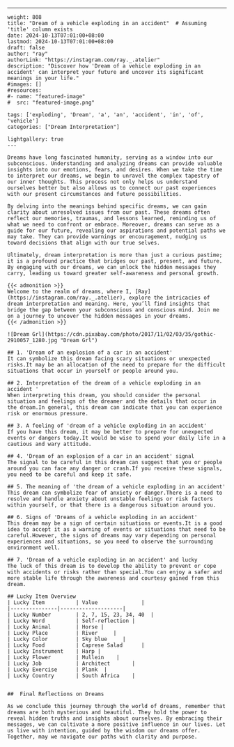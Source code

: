 ---
    weight: 808
    title: "Dream of a vehicle exploding in an accident"  # Assuming 'title' column exists
    date: 2024-10-13T07:01:00+08:00
    lastmod: 2024-10-13T07:01:00+08:00
    draft: false
    author: "ray"
    authorLink: "https://instagram.com/ray._.atelier"
    description: "Discover how 'Dream of a vehicle exploding in an accident' can interpret your future and uncover its significant meanings in your life."
    #images: []
    #resources:
    #- name: "featured-image"
    #  src: "featured-image.png"
    
    tags: ['exploding', 'Dream', 'a', 'an', 'accident', 'in', 'of', 'vehicle']
    categories: ["Dream Interpretation"]
    
    lightgallery: true
    ---
    
    Dreams have long fascinated humanity, serving as a window into our subconscious. Understanding and analyzing dreams can provide valuable insights into our emotions, fears, and desires. When we take the time to interpret our dreams, we begin to unravel the complex tapestry of our inner thoughts. This process not only helps us understand ourselves better but also allows us to connect our past experiences with our present circumstances and future possibilities.
    
    By delving into the meanings behind specific dreams, we can gain clarity about unresolved issues from our past. These dreams often reflect our memories, traumas, and lessons learned, reminding us of what we need to confront or embrace. Moreover, dreams can serve as a guide for our future, revealing our aspirations and potential paths we may take. They can provide warnings or encouragement, nudging us toward decisions that align with our true selves.
    
    Ultimately, dream interpretation is more than just a curious pastime; it is a profound practice that bridges our past, present, and future. By engaging with our dreams, we can unlock the hidden messages they carry, leading us toward greater self-awareness and personal growth.
    
    {{< admonition >}}
    Welcome to the realm of dreams, where I, [Ray](https://instagram.com/ray._.atelier), explore the intricacies of dream interpretation and meaning. Here, you’ll find insights that bridge the gap between your subconscious and conscious mind. Join me on a journey to uncover the hidden messages in your dreams.
    {{< /admonition >}}
    
    ![Dream Grl](https://cdn.pixabay.com/photo/2017/11/02/03/35/gothic-2910057_1280.jpg "Dream Grl")
    
    ## 1. 'Dream of an explosion of a car in an accident'
    It can symbolize this dream facing scary situations or unexpected risks.It may be an allocation of the need to prepare for the difficult situations that occur in yourself or people around you.
    
    ## 2. Interpretation of the dream of a vehicle exploding in an accident '
    When interpreting this dream, you should consider the personal situation and feelings of the dreamer and the details that occur in the dream.In general, this dream can indicate that you can experience risk or enormous pressure.
    
    ## 3. A feeling of 'dream of a vehicle exploding in an accident'
    If you have this dream, it may be better to prepare for unexpected events or dangers today.It would be wise to spend your daily life in a cautious and wary attitude.
    
    ## 4. 'Dream of an explosion of a car in an accident' signal
    The signal to be careful in this dream can suggest that you or people around you can face any danger or crash.If you receive these signals, you need to be careful and keep it safe.
    
    ## 5. The meaning of 'the dream of a vehicle exploding in an accident'
    This dream can symbolize fear of anxiety or danger.There is a need to resolve and handle anxiety about unstable feelings or risk factors within yourself, or that there is a dangerous situation around you.
    
    ## 6. Signs of 'Dreams of a vehicle exploding in an accident'
    This dream may be a sign of certain situations or events.It is a good idea to accept it as a warning of events or situations that need to be careful.However, the signs of dreams may vary depending on personal experiences and situations, so you need to observe the surrounding environment well.
    
    ## 7. 'Dream of a vehicle exploding in an accident' and lucky
    The luck of this dream is to develop the ability to prevent or cope with accidents or risks rather than special.You can enjoy a safer and more stable life through the awareness and courtesy gained from this dream.
    
    ## Lucky Item Overview
    | Lucky Item          | Value              |
    |---------------|--------------------|
    | Lucky Number        | 2, 7, 15, 23, 34, 40  |
    | Lucky Word          | Self-reflection |
    | Lucky Animal        | Horse |
    | Lucky Place         | River     |
    | Lucky Color         | Sky blue     |
    | Lucky Food          | Caprese Salad      |
    | Lucky Instrument    | Harp |
    | Lucky Flower        | Mullein    |
    | Lucky Job           | Architect       |
    | Lucky Exercise      | Plank  |
    | Lucky Country       | South Africa    |
    
    
    ##  Final Reflections on Dreams
    
    As we conclude this journey through the world of dreams, remember that dreams are both mysterious and beautiful. They hold the power to reveal hidden truths and insights about ourselves. By embracing their messages, we can cultivate a more positive influence in our lives. Let us live with intention, guided by the wisdom our dreams offer. Together, may we navigate our paths with clarity and purpose.
    